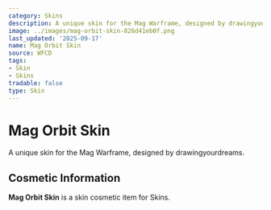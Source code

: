 ```yaml
---
category: Skins
description: A unique skin for the Mag Warframe, designed by drawingyourdreams.
image: ../images/mag-orbit-skin-826d41eb0f.png
last_updated: '2025-09-17'
name: Mag Orbit Skin
source: WFCD
tags:
- Skin
- Skins
tradable: false
type: Skin
---
```


# Mag Orbit Skin

A unique skin for the Mag Warframe, designed by drawingyourdreams.

## Cosmetic Information

**Mag Orbit Skin** is a skin cosmetic item for Skins.

